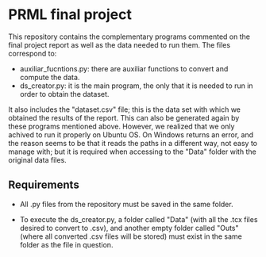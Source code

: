 # PRML final project
This repository contains the complementary programs commented on the final project report as well as the data needed to run them. The files correspond to:
 - auxiliar_fucntions.py: there are auxiliar functions to convert and compute the data.
 - ds_creator.py: it is the main program, the only that it is needed to run in order to obtain the dataset.

It also includes the "dataset.csv" file; this is the data set with which we obtained the results of the report. This can also be generated again by these programs mentioned above. However, we realized that we only achived to run it properly on Ubuntu OS. On Windows returns an error, and the reason seems to be that it reads the paths in a different way, not easy to manage with; but it is required when accessing to the "Data" folder with the original data files.

## Requirements
 - All .py files from the repository must be saved in the same folder.

 - To execute the ds_creator.py, a folder called "Data" (with all the .tcx files desired to convert to .csv), and another empty folder called "Outs" (where all converted .csv files will be stored) must exist in the same folder as the file in question.
